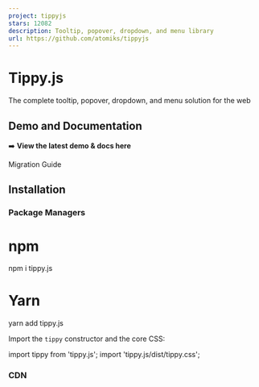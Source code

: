 ```yaml
---
project: tippyjs
stars: 12082
description: Tooltip, popover, dropdown, and menu library
url: https://github.com/atomiks/tippyjs
---
```


Tippy.js
========

The complete tooltip, popover, dropdown, and menu solution for the web

  
  

Demo and Documentation
----------------------

➡️ **View the latest demo & docs here**

Migration Guide

Installation
------------

### Package Managers

# npm
npm i tippy.js

# Yarn
yarn add tippy.js

Import the `tippy` constructor and the core CSS:

import tippy from 'tippy.js';
import 'tippy.js/dist/tippy.css';

### CDN

<script src\="https://unpkg.com/@popperjs/core@2"\></script\>
<script src\="https://unpkg.com/tippy.js@6"\></script\>

The core CSS comes bundled with the default unpkg import.

Usage
-----

For detailed usage information, visit the docs.

Component Wrappers
------------------

-   React: @tippyjs/react (official)
-   Ember: ember-tippy (unofficial)

License
-------

MIT
